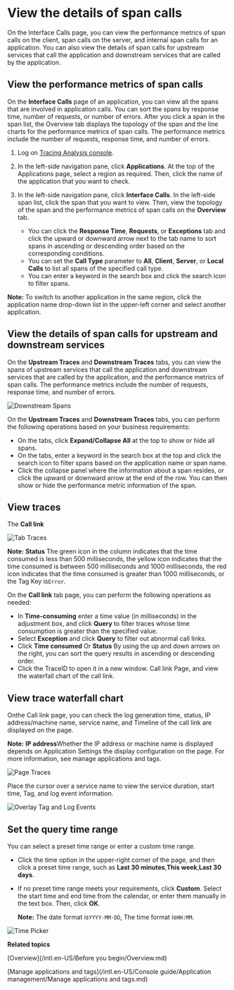 # View the details of span calls

On the Interface Calls page, you can view the performance metrics of span calls on the client, span calls on the server, and internal span calls for an application. You can also view the details of span calls for upstream services that call the application and downstream services that are called by the application.

## View the performance metrics of span calls

On the **Interface Calls** page of an application, you can view all the spans that are involved in application calls. You can sort the spans by response time, number of requests, or number of errors. After you click a span in the span list, the Overview tab displays the topology of the span and the line charts for the performance metrics of span calls. The performance metrics include the number of requests, response time, and number of errors.

1.  Log on [Tracing Analysis console](https://tracing-sg.console.aliyun.com/).

2.  In the left-side navigation pane, click **Applications**. At the top of the Applications page, select a region as required. Then, click the name of the application that you want to check.

3.  In the left-side navigation pane, click **Interface Calls**. In the left-side span list, click the span that you want to view. Then, view the topology of the span and the performance metrics of span calls on the **Overview** tab.

    -   You can click the **Response Time**, **Requests**, or **Exceptions** tab and click the upward or downward arrow next to the tab name to sort spans in ascending or descending order based on the corresponding conditions.
    -   You can set the **Call Type** parameter to **All**, **Client**, **Server**, or **Local Calls** to list all spans of the specified call type.
    -   You can enter a keyword in the search box and click the search icon to filter spans.

**Note:** To switch to another application in the same region, click the application name drop-down list in the upper-left corner and select another application.

## View the details of span calls for upstream and downstream services

On the **Upstream Traces** and **Downstream Traces** tabs, you can view the spans of upstream services that call the application and downstream services that are called by the application, and the performance metrics of span calls. The performance metrics include the number of requests, response time, and number of errors.

![Downstream Spans](../images/p53842.png "Downstream Traces tab")

On the **Upstream Traces** and **Downstream Traces** tabs, you can perform the following operations based on your business requirements:

-   On the tabs, click **Expand/Collapse All** at the top to show or hide all spans.
-   On the tabs, enter a keyword in the search box at the top and click the search icon to filter spans based on the application name or span name.
-   Click the collapse panel where the information about a span resides, or click the upward or downward arrow at the end of the row. You can then show or hide the performance metric information of the span.

## View traces

The **Call link**

![Tab Traces](../images/p53826.png "Trace tab")

**Note:** **Status** The green icon in the column indicates that the time consumed is less than 500 milliseconds, the yellow icon indicates that the time consumed is between 500 milliseconds and 1000 milliseconds, the red icon indicates that the time consumed is greater than 1000 milliseconds, or the Tag Key is`Error`.

On the **Call link** tab page, you can perform the following operations as needed:

-   In **Time-consuming** enter a time value \(in milliseconds\) in the adjustment box, and click **Query** to filter traces whose time consumption is greater than the specified value.
-   Select **Exception** and click **Query** to filter out abnormal call links.
-   Click **Time consumed** Or **Status** By using the up and down arrows on the right, you can sort the query results in ascending or descending order.
-   Click the TraceID to open it in a new window. Call link Page, and view the waterfall chart of the call link.

## View trace waterfall chart

Onthe Call link page, you can check the log generation time, status, IP address/machine name, service name, and Timeline of the call link are displayed on the page.

**Note:** **IP address**Whether the IP address or machine name is displayed depends on Application Settings the display configuration on the page. For more information, see manage applications and tags.

![Page Traces](../images/p53827.png "Trace page")

Place the cursor over a service name to view the service duration, start time, Tag, and log event information.

![Overlay Tag and Log Events](https://static-aliyun-doc.oss-accelerate.aliyuncs.com/assets/img/en-US/3806359851/p53828.png)

## Set the query time range

You can select a preset time range or enter a custom time range.

-   Click the time option in the upper-right corner of the page, and then click a preset time range, such as **Last 30 minutes**,**This week**,**Last 30 days**.
-   If no preset time range meets your requirements, click **Custom**. Select the start time and end time from the calendar, or enter them manually in the text box. Then, click **OK**.

    **Note:** The date format is`YYYY-MM-DD`, The time format is`HH:MM`.


![Time Picker](../images/p53830.png "Query time range selector")

**Related topics**  


[Overview](/intl.en-US/Before you begin/Overview.md)

[Manage applications and tags](/intl.en-US/Console guide/Application management/Manage applications and tags.md)

